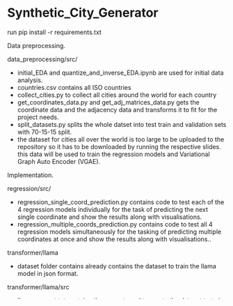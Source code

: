 # Synthetic_City_Generator

run pip install -r requirements.txt

Data preprocessing. 

data_preprocessing/src/
- initial_EDA and quantize_and_inverse_EDA.ipynb are used for initial data analysis.
- countries.csv contains all ISO countries
- collect_cities.py to collect all cities around the world for each country
- get_coordinates_data.py and get_adj_matrices_data.py gets the coordinate data and the adjacency data and transforms it to fit for the project needs.
- split_datasets.py splits the whole datset into test train and validation sets with 70-15-15 split.
- the dataset for cities all over the world is too large to be uploaded to the repository so it has to be downloaded by running the respective slides. this data will be used to train the regression models and Variational Graph Auto Encoder (VGAE).

Implementation.

regression/src/
- regression_single_coord_prediction.py contains code to test each of the 4 regression models individually for the task of predicting the next single coordinate and show the results along with visualisations.
- regression_multiple_coords_prediction.py contains code to test all 4 regression models simultaneously for the tasking of predicting multiple coordinates at once and show the results along with visualisations..

transformer/llama
- dataset folder contains already contains the dataset to train the llama model in json format.

transformer/llama/src
- llama_prompt.txt contains the prompt used to create the dataset to train the llama model
- fine_tune_data_prep_llama.py creates the datset in json format to tain the llama model
- fine_tune_llama.py trains the llama model and generates output for a sample test set city
- generate_coordinates_plot.py shows the comparision plot of original and the predicted coordinates

transformer/gpt4o-mini
- dataset folder contains already contains the dataset to train the gpt4o-mini model in json format. it also contains the predictions obtained

transformer/gpt4o-mini/src
- this folder does not contain the code to train the model because the finetuning was done on open ai playground.
- finetune_data_prep.py prepares the dataset in json format to train the model
- get_openai_model_predictions.py gets the predictions of the model and saves it in a json
- get_predicted_coordinates.py merges together the input and output coordinates that are formatted seperately in the output json to form the full sequence of cooridnates of the city to be plotted.


